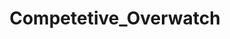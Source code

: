 ---
title: Competetive_Overwatch
crosslinks:
- Overwatch
- hardwareswap
- OverwatchLFG
- Competitiveoverwatch
---